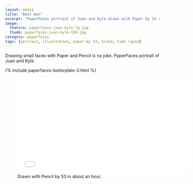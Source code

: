 ```yaml
---
layout: media
title: "Best man"
excerpt: "PaperFaces portrait of Juan and Kyle drawn with Paper by 53 on an iPad."
image: 
  feature: paperfaces-juan-kyle-lg.jpg
  thumb: paperfaces-juan-kyle-150.jpg
category: paperfaces
tags: [portrait, illustration, paper by 53, blend, time lapse]
---
```


Drawing small faces with Paper and Pencil is no joke. PaperFaces portrait of Juan and Kyle.

{% include paperfaces-boilerplate-3.html %}

<figure>
	<iframe width="560" height="315" src="//www.youtube.com/embed/LnoRZarcrjc" frameborder="0"> </iframe>
	<figcaption>Drawn with Pencil by 53 in about an hour.</figcaption>
</figure>
